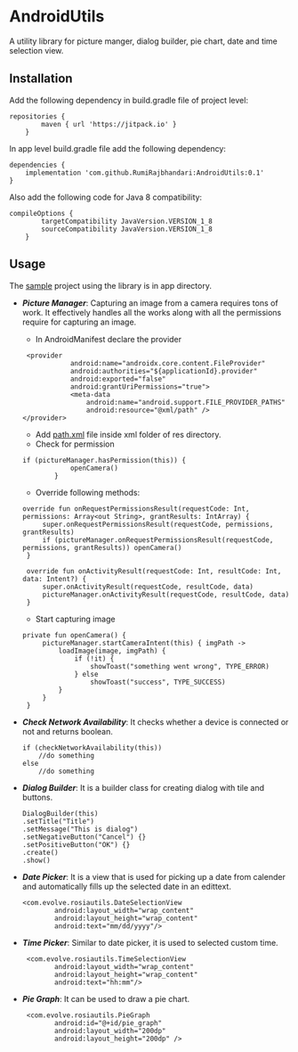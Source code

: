# AndroidUtils
A utility library for picture manger, dialog builder, pie chart, date and time selection view.

## Installation
Add the following dependency in build.gradle file of project level:
``` 
repositories {
        maven { url 'https://jitpack.io' }
    } 
  ```
  
In app level build.gradle file add the following dependency:
```
dependencies {
    implementation 'com.github.RumiRajbhandari:AndroidUtils:0.1'
}
```
Also add the following code for Java 8 compatibility:
```
compileOptions {
        targetCompatibility JavaVersion.VERSION_1_8
        sourceCompatibility JavaVersion.VERSION_1_8
    }
```

## Usage
The [sample] project using the library is in app directory.

* ***Picture Manager***: Capturing an image from a camera requires tons of work. It effectively handles all the works along with all the permissions require for capturing an image. 
	* In AndroidManifest declare the provider 

  ```
   <provider
              android:name="androidx.core.content.FileProvider"
              android:authorities="${applicationId}.provider"
              android:exported="false"
              android:grantUriPermissions="true">
              <meta-data
                  android:name="android.support.FILE_PROVIDER_PATHS"
                  android:resource="@xml/path" />
  </provider>
	```
	* Add [path.xml] file inside xml folder of res directory.
	* Check for permission
	```
    if (pictureManager.hasPermission(this)) {
                openCamera()
            }
   ```
   * Override following methods:
   ```
   override fun onRequestPermissionsResult(requestCode: Int, permissions: Array<out String>, grantResults: IntArray) {
        super.onRequestPermissionsResult(requestCode, permissions, grantResults)
        if (pictureManager.onRequestPermissionsResult(requestCode, permissions, grantResults)) openCamera()
    }

    override fun onActivityResult(requestCode: Int, resultCode: Int, data: Intent?) {
        super.onActivityResult(requestCode, resultCode, data)
        pictureManager.onActivityResult(requestCode, resultCode, data)
    }
   ```
   * Start capturing image
   ```
   private fun openCamera() {
        pictureManager.startCameraIntent(this) { imgPath ->
            loadImage(image, imgPath) {
                if (!it) {
                    showToast("something went wrong", TYPE_ERROR)
                } else
                    showToast("success", TYPE_SUCCESS)
            }
        }
    }
   ```

* ***Check Network Availability***: It checks whether a device is connected or not and returns boolean.
  ```
  if (checkNetworkAvailability(this))
      //do something
  else
      //do something
  ```
* ***Dialog Builder***: It is a builder class for creating dialog with tile and buttons.
  ```
  DialogBuilder(this)
  .setTitle("Title")
  .setMessage("This is dialog")
  .setNegativeButton("Cancel") {}
  .setPositiveButton("OK") {}
  .create()
  .show()
  ```
* ***Date Picker***: It is a view that is used for picking up a date from calender and automatically fills up the selected date in an edittext.
  ```
  <com.evolve.rosiautils.DateSelectionView
          android:layout_width="wrap_content"
          android:layout_height="wrap_content"
          android:text="mm/dd/yyyy"/>
  ```
* ***Time Picker***: Similar to date picker, it is used to selected custom time.
  ```
   <com.evolve.rosiautils.TimeSelectionView
          android:layout_width="wrap_content"
          android:layout_height="wrap_content"
          android:text="hh:mm"/>
  ```
* ***Pie Graph***: It can be used to draw a pie chart.
  ```
   <com.evolve.rosiautils.PieGraph
          android:id="@+id/pie_graph"
          android:layout_width="200dp"
          android:layout_height="200dp" />
  ```


[sample]: https://github.com/RumiRajbhandari/AndroidUtils/tree/master/app
[path.xml]: https://github.com/RumiRajbhandari/AndroidUtils/tree/master/app/src/main/res/xml

